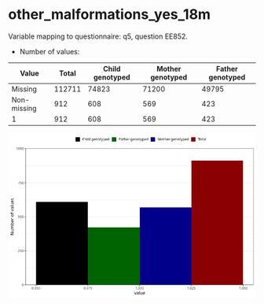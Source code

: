 # other_malformations_yes_18m
Variable mapping to questionnaire: q5, question EE852.
- Number of values:

| Value | Total | Child genotyped | Mother genotyped | Father genotyped |
| ----- | ----- | --------------- | ---------------- | ---------------- |
| Missing | 112711 | 74823 | 71200 | 49795 |
| Non-missing | 912 | 608 | 569 | 423 |
| 1 | 912 | 608 | 569 | 423 |



![](other_malformations_yes_18m_n.png)



